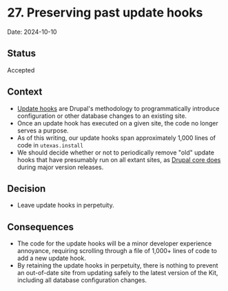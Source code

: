 # 27. Preserving past update hooks

Date: 2024-10-10

## Status

Accepted

## Context

- [Update hooks](https://api.drupal.org/api/drupal/core%21lib%21Drupal%21Core%21Extension%21module.api.php/function/hook_update_N/10) are Drupal's methodology to programmatically introduce configuration or other database changes to an existing site.
- Once an update hook has executed on a given site, the code no longer serves a purpose.
- As of this writing, our update hooks span approximately 1,000 lines of code in `utexas.install`
- We should decide whether or not to periodically remove "old" update hooks that have presumably run on all extant sites, as [Drupal core does ](https://www.drupal.org/node/3442097) during major version releases.

## Decision

- Leave update hooks in perpetuity.

## Consequences

- The code for the update hooks will be a minor developer experience annoyance, requiring scrolling through a file of 1,000+ lines of code to add a new update hook.
- By retaining the update hooks in perpetuity, there is nothing to prevent an out-of-date site from updating safely to the latest version of the Kit, including all database configuration changes.
